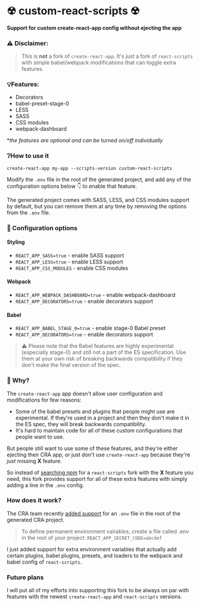 # ☢ custom-react-scripts ☢
#### Support for custom create-react-app config without ejecting the app

### ⚠️ Disclaimer:
> This is **not** a fork of ```create-react-app```. It's just a fork of ```react-scripts``` with simple babel/webpack modifications that can toggle extra features.

### 💡Features:
* Decorators
* babel-preset-stage-0
* LESS
* SASS
* CSS modules
* webpack-dashboard

**the features are optional and can be turned on/off individually*

### ❔How to use it
```create-react-app my-app --scripts-version custom-react-scripts```

Modify the ```.env``` file in the root of the generated project, and add any of the configuration options below 👇 to enable that feature.

The generated project comes with SASS, LESS, and CSS modules support by default, but you can remove them at any time by removing the options from the ```.env``` file.

### 📝 Configuration options

#### Styling
- ```REACT_APP_SASS=true``` - enable SASS support
- ```REACT_APP_LESS=true``` - enable LESS support
- ```REACT_APP_CSS_MODULES``` - enable CSS modules

#### Webpack
- ```REACT_APP_WEBPACK_DASHBOARD=true``` - enable webpack-dashboard
- ```REACT_APP_DECORATORS=true``` - enable decorators support

#### Babel
- ```REACT_APP_BABEL_STAGE_0=true``` - enable stage-0 Babel preset
- ```REACT_APP_DECORATORS=true``` - enable decorators support

> ⚠️ Please note that the Babel features are highly experimental (especially stage-0) and still not a part of the ES specification.
> Use them at your own risk of breaking backwards compatibility if they don't make the final version of the spec.

### 🤔 Why?
The ```create-react-app``` app doesn't allow user configuration and modifications for few reasons:

* Some of the babel presets and plugins that people might use are experimental.  If they're used in a project and then they don't make it in the ES spec, they will break backwards compatibility.
* It's hard to maintain code for all of these custom configurations that people want to use.

But people still want to use some of these features, and they're either ejecting their CRA app, or just don't use ```create-react-app``` because they're *just* missing **X** feature.

So instead of [searching npm](https://www.npmjs.com/search?q=react-scripts) for a ```react-scripts``` fork with the **X** feature you need, this fork provides support for all of these extra features with simply adding a line in the ```.env``` config.

### How does it work?
The CRA team recently [added support](https://github.com/facebookincubator/create-react-app/blob/master/packages/react-scripts/template/README.md#adding-development-environment-variables-in-env) for an ```.env``` file in the root of the generated CRA project.

> To define permanent environment vairables, create a file called .env in the root of your project:
>```REACT_APP_SECRET_CODE=abcdef```

I just added support for extra environment variables that actually add certain plugins, babel plugins, presets, and loaders to the webpack and babel config of ```react-scripts```.

### Future plans

I will put all of my efforts into supporting this fork to be always on par with features with the newest ```create-react-app``` and ```react-scripts``` versions.